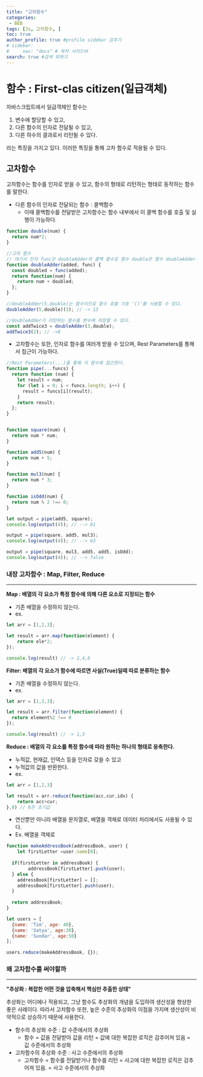 ```yaml
---
title: "고차함수"
categories:
 - BEB
tags: [Js, 고차함수, ] 
toc: true
author_profile: true #profile sidebar 감추기
# sidebar:
#     nav: "docs" # 목차 사이드바
search: true #검색 피하기
---
```


# 함수 : First-clas citizen(일급객체)

자바스크립트에서 일급객체인 함수는

1. 변수에 할당할 수 있고,
2. 다른 함수의 인자로 전달될 수 있고,
3. 다른 하수의 결과로서 리턴될 수 있다.

라는 특징을 가지고 있다. 이러한 특징을 통해 고차 함수로 적용될 수 있다.



## 고차함수

고차함수는 함수를 인자로 받을 수 있고, 함수의 형태로 리턴하는 형태로 동작하는 함수를 말한다.

- 다른 함수의 인자로 전달되는 함수 : 콜백함수
  - 이때 콜백함수를 전달받은 고차함수는 함수 내부에서 이 콜백 함수를 호출 및 실행이 가능하다.

```js
function double(num) {
  return num*2;
}

//고차 함수
// 여기서 인자 func은 doubleAdder의 콜백 함수로 함수 double은 함수 doubleAdder의 콜백으로 전달된다.
function doubleAdder(added, func) {
  const doubled = func(added);
  return function(num) {
    return num + doubled;
  };
}

//doubleAdder(5,double)는 함수이므로 함수 호출 기호 '()'를 사용할 수 있다.
doubleAdder(5,double)(3); // -> 13

//doubleAdder가 리턴하는 함수를 변수에 저장할 수 있다.
const addTwice3 = doubleAdder(3,double);
addTwice3(2); // ->8
```

- 고차함수는 또한, 인자로 함수를 여러개 받을 수 있으며, Rest Parameters를 통해서 접근이 가능하다.

```js
//Rest Parameters(...)을 통해 각 함수에 접근한다.
function pipe(...funcs) {
  return function (num) {
    let result = num;
    for (let i = 0; i < funcs.length; i++) {
      result = funcs[i](result);
    }
    return result;
  };
}


function square(num) {
  return num * num;
}

function add5(num) {
  return num + 5;
}

function mul3(num) {
  return num * 3;
}

function isOdd(num) {
  return num % 2 !== 0;
}

let output = pipe(add5, square);
console.log(output(4)); // --> 81

output = pipe(square, add5, mul3);
console.log(output(4)); // --> 63

output = pipe(square, mul3, add5, add5, isOdd);
console.log(output(4)); // --> false
```



### 내장 고차함수 : Map, Filter, Reduce

----------------------------

**Map : 배열의 각 요소가 특정 함수에 의해 다른 요소로 지정되는 함수**

- 기존 배열을 수정하지 않는다.
- ex.

```js
let arr = [1,2,3];

let result = arr.map(function(element) {
	return ele*2;
});

console.log(result) // -> 2,4,6
```



**Filter: 배열의 각 요소가 함수에 따르면 사실(True)일때 따로 분류하는 함수**

- 기존 배열을 수정하지 않는다.
- ex.

```js
let arr = [1,2,3];

let result = arr.filter(function(element) {
  return element%2 !== 0
});

console.log(result) // -> 1,3
```



**Reduce : 배열의 각 요소를 특정 함수에 따라 원하는 하나의 형태로 응축한다.**

- 누적값, 현재값, 인덱스 등을 인자로 갖을 수 있고
- 누적값의 값을 반환한다.
- ex.

```js
let arr = [1,2,3]

let result = arr.reduce(function(acc,cur,idx) {
	return acc+cur;
},0) // 0은 초기값
```

- 연산뿐만 아니라 배열을 문자열로, 배열을 객체로 데이터 처리에서도 사용될 수 있다.
- Ex. 배열을 객체로

```js
function makeAddressBook(addressBook, user) {
	let firstLetter =user.name[0];
  
  if(firstLetter in addressBook) {
		addressBook[firstLetter].push(user);
  } else {
    addressBook[firstLetter] = [];
    addressBook[firstLetter].push(user);
  }
  
  return addressBook;
}

let users = [
  {name: 'Tim', age: 40},
  {name: 'Satya', age:30},
  {name: 'Sundar', age:50}
];

users.reduce(makeAddressBook, {});
```



### 왜 고차함수를 써야할까

----------------------------

**"추상화 : 복잡한 어떤 것을 압축해서 핵심만 추출한 상태"**

추상화는 어디에나 적용되고, 그냥 함수도 추상화의 개념을 도입하여 생산성을 향상한 좋은 사례이다. 따라서 고차함수 또한, 높은 수준의 추상화의 이점을 가지며 생산성이 비약적으로 상승하기 때문에 사용한다.

- 함수의 추상화 수준 : 값 수준에서의 추상화
  - 함수 = 값을 전달받아 값을 리턴 = 값에 대한 복잡한 로직은 감추어져 있음 = 깂 수준에서의 추상화
- 고차함수의 추상화 수준 : 사고 수준에서의 추상화
  - 고차함수 = 함수를 전달받거나 함수를 리턴 = 사고에 대한 복잡한 로직은 감추어져 있음. = 사고 수준에서의 추상화

